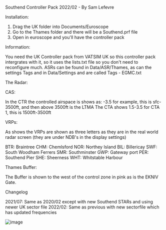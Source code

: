 Southend Controller Pack 2022/02 - By Sam Lefevre

Installation:

1. Drag the UK folder into Documents/Euroscope
2. Go to the Thames folder and there will be a Southend.prf file
3. Open in euroscope and you'll have the controller pack

Information:

You need the UK Controller pack from VATSIM UK so this controller pack intergrates with it, so it uses the lists.txt file so you don't need to reconfigure much.
ASRs can be found in Data/ASR/Thames, as can the settings
Tags and in Data/Settings and are called Tags - EGMC.txt

The Radar:

CAS:

In the CTR the controlled airspace is shows as: -3.5 for example, this is sfc-3500ft, and then above 3500ft is the LTMA
The CTA shows 1.5-3.5 for CTA 1, this is 1500ft-3500ft

VRPs:

As shows the VRPs are shown as three letters as they are in the real world radar screen (they are under NDB's in the display settings)

BTR: Braintree
CHM: Chemlsford
NOR: Northey Island
BIL: Billericay
SWF: South Woodham Ferrers
SMR: Southminster
GWP: Gateway port
PER: Southend Pier
SHE: Sheerness
WHT: Whitstable Harbour

Thames Buffer:

The Buffer is shown to the west of the control zone in pink as is the EKNIV Gate.

Changelog

2021/07: Same as 2020/02 except with new Southend STARs and using newer UK sector file
2022/02: Same as previous with new sectorfile which has updated frequencies

![image](https://user-images.githubusercontent.com/64741876/180459167-d413d706-fc7d-4303-a4c8-35bf3e1ca6d3.png)
